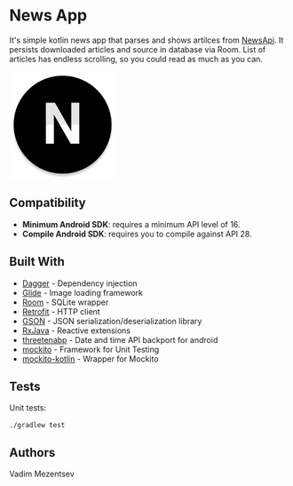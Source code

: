 # News App
It's simple kotlin news app that parses and shows artilces from [NewsApi](https://newsapi.org).
It persists downloaded articles and source in database via Room. 
List of articles has endless scrolling, so you could read as much as you can.

![](app/src/main/res/drawable-xxxhdpi/ic_launcher_rounded.png)

## Compatibility
* **Minimum Android SDK**: requires a minimum API level of 16.
* **Compile Android SDK**: requires you to compile against API 28.

## Built With
* [Dagger](https://google.github.io/dagger/android) - Dependency injection
* [Glide](https://github.com/bumptech/glide) - Image loading framework
* [Room](https://developer.android.com/topic/libraries/architecture/room) - SQLite wrapper
* [Retrofit](https://square.github.io/retrofit/) - HTTP client
* [GSON](https://github.com/google/gson) - JSON serialization/deserialization library
* [RxJava](https://github.com/ReactiveX/RxJava) - Reactive extensions
* [threetenabp](https://github.com/JakeWharton/ThreeTenABP) - Date and time API backport for android
* [mockito](https://github.com/mockito/mockito) - Framework for Unit Testing
* [mockito-kotlin](https://github.com/nhaarman/mockito-kotlin) - Wrapper for Mockito

## Tests

Unit tests:
```
./gradlew test
```

## Authors
Vadim Mezentsev
